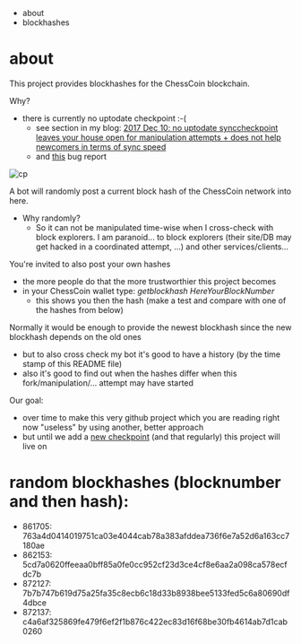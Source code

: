 * about
* blockhashes


# about
This project provides blockhashes for the ChessCoin blockchain.

Why?
* there is currently no uptodate checkpoint :-(
  * see section in my blog: [2017 Dec 10: no uptodate synccheckpoint leaves your house open for manipulation attempts + does not help newcomers in terms of sync speed](https://github.com/chess-fan/thoughts)
  * and [this](https://github.com/COINFORCHESS/ChessCoin/issues/1) bug report

![cp](https://user-images.githubusercontent.com/34405095/33800354-b02b1f50-dd3e-11e7-9aed-5d61f48e9b89.png)


A bot will randomly post a current block hash of the ChessCoin network into here.
* Why randomly?
  * So it can not be manipulated time-wise when I cross-check with block explorers. I am paranoid... to block explorers (their site/DB may get hacked in a coordinated attempt, ...) and other services/clients...

You're invited to also post your own hashes
* the more people do that the more trustworthier this project becomes
* in your ChessCoin wallet type: _getblockhash HereYourBlockNumber_
  * this shows you then the hash (make a test and compare with one of the hashes from below)

Normally it would be enough to provide the newest blockhash since the new blockhash depends on the old ones
* but to also cross check my bot it's good to have a history (by the time stamp of this README file)
* also it's good to find out when the hashes differ when this fork/manipulation/... attempt may have started

Our goal:
* over time to make this very github project which you are reading right now "useless" by using another, better approach
* but until we add a [new checkpoint](https://github.com/COINFORCHESS/ChessCoin/issues/1) (and that regularly) this project will live on

# random blockhashes (blocknumber and then hash):
* 861705: 763a4d0414019751ca03e4044cab78a383afddea736f6e7a52d6a163cc7180ae
* 862153: 5cd7a0620ffeeaa0bff85a0fe0cc952cf23d3ce4cf8e6aa2a098ca578ecfdc7b
* 872127: 7b7b747b619d75a25fa35c8ecb6c18d33b8938bee5133fed5c6a80690df4dbce
* 872137: c4a6af325869fe479f6ef2f1b876c422ec83d16f68be30fb4614ab7d1cab0260
